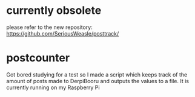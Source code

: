 # currently obsolete

please refer to the new repository: https://github.com/SeriousWeasle/posttrack/
# postcounter
Got bored studying for a test so I made a script which keeps track of the amount of posts made to DerpiBooru and outputs the values to a file.
It is currently running on my Raspberry Pi
